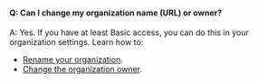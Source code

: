 #### Q:	Can I change my organization name (URL) or owner?
 
A:	Yes. If you have at least Basic access, you can do this in your organization settings. Learn how to:

*	[Rename your organization](/azure/devops/organizations/accounts/rename-vsts-organization).
*	[Change the organization owner](/azure/devops/organizations/accounts/change-organization-ownership-vs).
